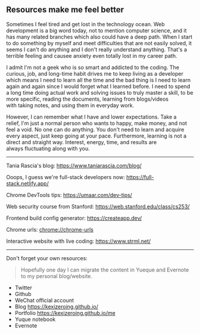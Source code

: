## Resources make me feel better

Sometimes I feel tired and get lost in the technology ocean. Web development is a big word today, not to mention computer science, and it has many related branches which also could have a deep path. When I start to do something by myself and meet difficulties that are not easily solved, it seems I can't do anything and I don't really understand anything. That's a terrible feeling and causee anxiety even totally lost in my career path.

I admit I'm not a geek who is so smart and addicted to the coding. The curious, job, and long-time habit drives me to keep living as a developer which means I need to learn all the time and the bad thing is I need to learn again and again since I would forget what I learned before. I need to spend a long time doing actual work and solving issues to truly master a skill, to be more specific, reading the documents, learning from blogs/videos with taking notes, and using them in everyday work.

However, I can remember what I have and lower expectations. Take a relief, I'm just a normal person who wants to happy, make money, and not feel a void. No one can do anything. You don't need to learn and acquire every aspect, just keep going at your pace. Furthermore, learning is not a direct and straight way. Interest, energy, time, and results are always fluctuating along with you.

---

Tania Rascia's blog: https://www.taniarascia.com/blog/

Ooops, I guess we're full-stack developers now: https://full-stack.netlify.app/

Chrome DevTools tips: https://umaar.com/dev-tips/

Web security course from Stanford: https://web.stanford.edu/class/cs253/

Frontend build config generator: https://createapp.dev/

Chrome urls: [chrome://chrome-urls](chrome://chrome-urls/)

Interactive website with live coding: https://www.strml.net/

---

Don't forget your own resources:

> Hopefully one day I can migrate the content in Yueque and Evernote to my personal blog/website.

- Twitter
- Github
- WeChat official account
- Blog https://kexizeroing.github.io/
- Portfolio https://kexizeroing.github.io/me
- Yuque notebook
- Evernote
